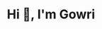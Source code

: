 <h1 align="center">Hi 👋, I'm Gowri</h1>
<!--<h3 align="center">A passionate frontend developer from India</h3>-->
<!--
<p align="left"> <img src="https://komarev.com/ghpvc/?username=gowrijp" alt="gowrijp" /> </p>
I am a fourth-year UG at IIT Kharagpur.
<!--
**gowrijp/gowrijp** is a ✨ _special_ ✨ repository because its `README.md` (this file) appears on your GitHub profile.-->

<!--- 🔭 I’m currently working on ...
- 🌱 I’m currently learning ...
- 👯 I’m looking to collaborate on ...
- 🤔 I’m looking for help with ...  -->
<!--- 📫 How to reach me: [gowrijp.16@gmail.com](mailto:gowrijp.16@gmail.com).
- 😄 Pronouns: She/Her
- ⚡ Fun fact: When I’m working, I’ll often play one song on repeat over and over again.-->

<!--[My Site](https://gowrijp.github.io/resume-website) • [Instagram](https://www.instagram.com/bubblebubble_._/) • [LinkedIn](https://www.linkedin.com/in/gowri-jayaprakash-631368168/)-->

